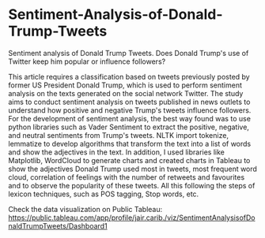 # Sentiment-Analysis-of-Donald-Trump-Tweets

Sentiment analysis of Donald Trump Tweets.
Does Donald Trump's use of Twitter keep him popular or influence followers?

This article requires a classification based on tweets previously posted by former US President Donald Trump, which is used to perform sentiment analysis on the texts generated on the social network Twitter. The study aims to conduct sentiment analysis on tweets published in news outlets to understand how positive and negative Trump's tweets influence followers. For the development of sentiment analysis, the best way found was to use python libraries such as Vader Sentiment to extract the positive, negative, and neutral sentiments from Trump's tweets. NLTK import tokenize, lemmatize to develop algorithms that transform the text into a list of words and show the adjectives in the text. In addition, I used libraries like Matplotlib, WordCloud to generate charts and created charts in Tableau to show the adjectives Donald Trump used most in tweets, most frequent word cloud, correlation of feelings with the number of retweets and favourites and to observe the popularity of these tweets. All this following the steps of lexicon techniques, such as POS tagging, Stop words, etc.

Check the data visualization on Public Tableau:
https://public.tableau.com/app/profile/jair.carib./viz/SentimentAnalysisofDonaldTrumpTweets/Dashboard1
